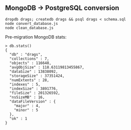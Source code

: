 ## MongoDB -> PostgreSQL conversion

    dropdb drags; createdb drags && psql drags < schema.sql
    node convert_database.js
    node clean_database.js

Pre-migration MongoDB stats:

    > db.stats()
    {
      "db" : "drags",
      "collections" : 7,
      "objects" : 116648,
      "avgObjSize" : 118.63119813455867,
      "dataSize" : 13838092,
      "storageSize" : 37351424,
      "numExtents" : 28,
      "indexes" : 5,
      "indexSize" : 3891776,
      "fileSize" : 201326592,
      "nsSizeMB" : 16,
      "dataFileVersion" : {
        "major" : 4,
        "minor" : 5
      },
      "ok" : 1
    }
